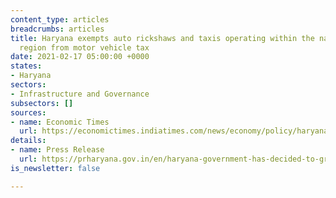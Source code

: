 ```yaml
---
content_type: articles
breadcrumbs: articles
title: Haryana exempts auto rickshaws and taxis operating within the national capital
  region from motor vehicle tax
date: 2021-02-17 05:00:00 +0000
states:
- Haryana
sectors:
- Infrastructure and Governance
subsectors: []
sources:
- name: Economic Times
  url: https://economictimes.indiatimes.com/news/economy/policy/haryana-government-grants-exemption-in-motor-vehicle-tax-to-autos-taxis-operating-within-delhi-ncr/articleshow/80789585.cms
details:
- name: Press Release
  url: https://prharyana.gov.in/en/haryana-government-has-decided-to-grant-exemption-in-motor-vehicle-tax-to-auto-rickshawstaxis
is_newsletter: false

---
```

